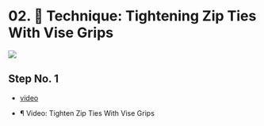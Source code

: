 # 02.  Technique: Tightening Zip Ties With Vise Grips

![](https://d17kynu4zpq5hy.cloudfront.net/igi/imade3d/fK3GpeLuvVOIOcOR.medium)

## Step No. 1

- [video](https://dozuki-guide-objects.s3.amazonaws.com/igo/video/imade3d/iLv2gZNmkFaB5W1q_MP4_720.mp4)

- ¶ Video: Tighten Zip Ties With Vise Grips

<span></span>

